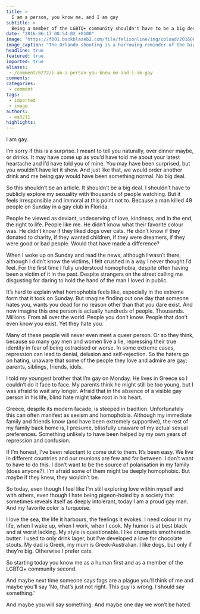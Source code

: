 ```yaml
---
title: >
  I am a person, you know me, and I am gay
subtitle: >
  Being a member of the LGBTQ+ community shouldn't have to be a big deal, but it is
date: "2016-06-17 08:54:02 +0100"
image: "https://f001.backblazeb2.com/file/felixonline/img/upload/201606171053-felix-Orlando flags.jpg"
image_caption: "The Orlando shooting is a harrowing reminder of the bigotry LGBTQ+ people face. "
headline: true
featured: true
imported: true
aliases:
 - /comment/6272/i-am-a-person-you-know-me-and-i-am-gay
comments:
categories:
 - comment
tags:
 - imported
 - image
authors:
 - ea3211
highlights:
---
```


I am gay.

I’m sorry if this is a surprise. I meant to tell you naturally, over dinner maybe, or drinks. It may have come up as you’d have told me about your latest heartache and I’d have told you of mine. You may have been surprised, but you wouldn’t have let it show. And just like that, we would order another drink and me being gay would have been something normal. No big deal.

So this shouldn’t be an article. It shouldn’t be a big deal. I shouldn’t have to publicly explore my sexuality with thousands of people watching. But it feels irresponsible and immoral at this point not to. Because a man killed 49 people on Sunday in a gay club in Florida.

People he viewed as deviant, undeserving of  love, kindness, and in the end, the right to life. People like me. He didn’t know what their favorite colour was. He didn’t know if they liked dogs over cats. He didn’t know if they donated to charity, if they wanted children, if they were dreamers, if they were good or bad people. Would that have made a difference?

When I woke up on Sunday and read the news, although I wasn’t there, although I didn’t know the victims, I felt crushed in a way I never thought I’d feel. For the first time I fully understood homophobia, despite often having been a victim of it in the past. Despite strangers on the street calling me disgusting for daring to hold the hand of the man I loved in public.

It’s hard to explain what homophobia feels like, especially in the extreme form that it took on Sunday. But imagine finding out one day that someone hates you, wants you dead for no reason other than that you dare exist. And now imagine this one person is actually hundreds of people. Thousands. Millions. From all over the world. People you don’t know. People that don’t even know you exist. Yet they hate you.

Many of these people will never even meet a queer person. Or so they think, because so many gay men and women live a lie, repressing their true identity in fear of being ostracised or worse. In some extreme cases, repression can lead to denial, delusion and self-rejection. So the haters go on hating, unaware that some of the people they love and admire are gay; parents, siblings, friends, idols.

I told my youngest brother that I’m gay on Monday. He lives in Greece so I couldn’t do it face to face. My parents think he might still be too young, but I was afraid to wait any longer. Afraid that in the absence of a visible gay person in his life, blind hate might take root in his heart.

Greece, despite its modern facade, is steeped in tradition. Unfortunately this can often manifest as sexism and homophobia. Although my immediate family and friends know (and have been extremely supportive), the rest of my family back home is, I presume, blissfully unaware of my actual sexual preferences. Something unlikely to have been helped by my own years of repression and confusion.

If I’m honest, I’ve been reluctant to come out to them. It’s been easy. We live in different countries and our reunions are few and far between. I don’t want to have to do this. I don’t want to be the source of polarisation in my family (does anyone?). I’m afraid some of them might be deeply homophobic. But maybe if they knew, they wouldn’t be.

So today, even though I feel like I’m still exploring love within myself and with others, even though I hate being pigeon-holed by a society that sometimes reveals itself as deeply intolerant, today I am a proud gay man. And my favorite color is turquoise.

I love the sea, the life it harbours, the feelings it evokes. I need colour in my life, when I wake up, when I work, when I cook. My humor is at best black and at worst lacking. My style is questionable. I like crumpets smothered in butter. I used to only drink lager, but I’ve developed a love for chocolate stouts. My dad is Greek, my mum is Greek-Australian. I like dogs, but only if they’re big. Otherwise I prefer cats.

So starting today you know me as a human first and as a member of the LGBTQ+ community second.

And maybe next time someone says fags are a plague you’ll think of me and maybe you’ll say ‘No, that’s just not right. This guy is wrong. I should say something.’

And maybe you will say something. And maybe one day we won’t be hated.
